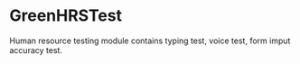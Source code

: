 # GreenHRSTest
Human resource testing module contains typing test, voice test, form imput accuracy test.
